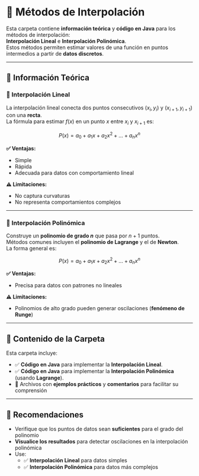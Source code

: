 # 📂 Métodos de Interpolación

Esta carpeta contiene **información teórica** y **código en Java** para los métodos de interpolación:  
**Interpolación Lineal** e **Interpolación Polinómica**.  
Estos métodos permiten estimar valores de una función en puntos intermedios a partir de **datos discretos**.

---

## 📘 Información Teórica

### 🔹 Interpolación Lineal

La interpolación lineal conecta dos puntos consecutivos $(x_i, y_i)$ y $(x_{i+1}, y_{i+1})$ con una **recta**.  
La fórmula para estimar $f(x)$ en un punto $x$ entre $x_i$ y $x_{i+1}$ es:

$$
P(x) = a_0 + a_1 x + a_2 x^2 + \dots + a_n x^n
$$


**✅ Ventajas:**
- Simple
- Rápida
- Adecuada para datos con comportamiento lineal

**⚠️ Limitaciones:**
- No captura curvaturas
- No representa comportamientos complejos

---

### 🔹 Interpolación Polinómica

Construye un **polinomio de grado $n$** que pasa por $n+1$ puntos.  
Métodos comunes incluyen el **polinomio de Lagrange** y el de **Newton**.  
La forma general es:

$$
P(x) = a_0 + a_1 x + a_2 x^2 + \dots + a_n x^n
$$

**✅ Ventajas:**
- Precisa para datos con patrones no lineales

**⚠️ Limitaciones:**
- Polinomios de alto grado pueden generar oscilaciones (**fenómeno de Runge**)

---

## 📁 Contenido de la Carpeta

Esta carpeta incluye:

- ✅ **Código en Java** para implementar la **Interpolación Lineal**.
- ✅ **Código en Java** para implementar la **Interpolación Polinómica** (usando **Lagrange**).
- 📎 Archivos con **ejemplos prácticos** y **comentarios** para facilitar su comprensión

---

## 🧠 Recomendaciones

- Verifique que los puntos de datos sean **suficientes** para el grado del polinomio
- **Visualice los resultados** para detectar oscilaciones en la interpolación polinómica
- Use:
  - ✅ **Interpolación Lineal** para datos simples  
  - ✅ **Interpolación Polinómica** para datos más complejos
